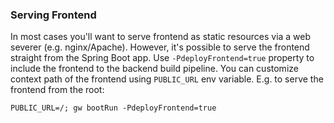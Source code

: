 ### Serving Frontend

In most cases you'll want to serve frontend as static resources 
via a web severer (e.g. nginx/Apache).
However, it's possible to serve the frontend straight from the Spring Boot app.
Use `-PdeployFrontend=true` property to include the frontend to the backend build pipeline.
You can customize context path of the frontend using `PUBLIC_URL` env variable.
E.g. to serve the frontend from the root:

```
PUBLIC_URL=/; gw bootRun -PdeployFrontend=true
```
